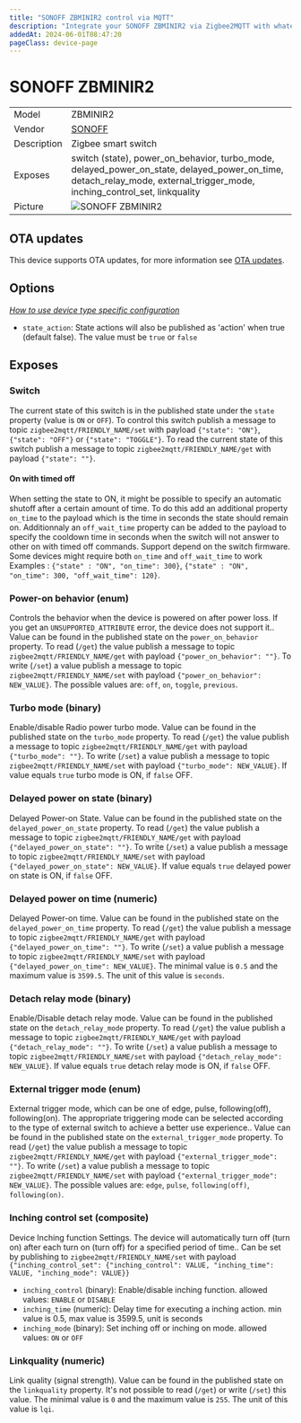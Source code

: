 ```yaml
---
title: "SONOFF ZBMINIR2 control via MQTT"
description: "Integrate your SONOFF ZBMINIR2 via Zigbee2MQTT with whatever smart home infrastructure you are using without the vendor's bridge or gateway."
addedAt: 2024-06-01T08:47:20
pageClass: device-page
---
```


<!-- !!!! -->
<!-- ATTENTION: This file is auto-generated through docgen! -->
<!-- You can only edit the "Notes"-Section between the two comment lines "Notes BEGIN" and "Notes END". -->
<!-- Do not use h1 or h2 heading within "## Notes"-Section. -->
<!-- !!!! -->

# SONOFF ZBMINIR2

|     |     |
|-----|-----|
| Model | ZBMINIR2  |
| Vendor  | [SONOFF](/supported-devices/#v=SONOFF)  |
| Description | Zigbee smart switch |
| Exposes | switch (state), power_on_behavior, turbo_mode, delayed_power_on_state, delayed_power_on_time, detach_relay_mode, external_trigger_mode, inching_control_set, linkquality |
| Picture | ![SONOFF ZBMINIR2](https://www.zigbee2mqtt.io/images/devices/ZBMINIR2.png) |


<!-- Notes BEGIN: You can edit here. Add "## Notes" headline if not already present. -->


<!-- Notes END: Do not edit below this line -->


## OTA updates
This device supports OTA updates, for more information see [OTA updates](../guide/usage/ota_updates.md).


## Options
*[How to use device type specific configuration](../guide/configuration/devices-groups.md#specific-device-options)*

* `state_action`: State actions will also be published as 'action' when true (default false). The value must be `true` or `false`


## Exposes

### Switch 
The current state of this switch is in the published state under the `state` property (value is `ON` or `OFF`).
To control this switch publish a message to topic `zigbee2mqtt/FRIENDLY_NAME/set` with payload `{"state": "ON"}`, `{"state": "OFF"}` or `{"state": "TOGGLE"}`.
To read the current state of this switch publish a message to topic `zigbee2mqtt/FRIENDLY_NAME/get` with payload `{"state": ""}`.

#### On with timed off
When setting the state to ON, it might be possible to specify an automatic shutoff after a certain amount of time. To do this add an additional property `on_time` to the payload which is the time in seconds the state should remain on.
Additionnaly an `off_wait_time` property can be added to the payload to specify the cooldown time in seconds when the switch will not answer to other on with timed off commands.
Support depend on the switch firmware. Some devices might require both `on_time` and `off_wait_time` to work
Examples : `{"state" : "ON", "on_time": 300}`, `{"state" : "ON", "on_time": 300, "off_wait_time": 120}`.

### Power-on behavior (enum)
Controls the behavior when the device is powered on after power loss. If you get an `UNSUPPORTED_ATTRIBUTE` error, the device does not support it..
Value can be found in the published state on the `power_on_behavior` property.
To read (`/get`) the value publish a message to topic `zigbee2mqtt/FRIENDLY_NAME/get` with payload `{"power_on_behavior": ""}`.
To write (`/set`) a value publish a message to topic `zigbee2mqtt/FRIENDLY_NAME/set` with payload `{"power_on_behavior": NEW_VALUE}`.
The possible values are: `off`, `on`, `toggle`, `previous`.

### Turbo mode (binary)
Enable/disable Radio power turbo mode.
Value can be found in the published state on the `turbo_mode` property.
To read (`/get`) the value publish a message to topic `zigbee2mqtt/FRIENDLY_NAME/get` with payload `{"turbo_mode": ""}`.
To write (`/set`) a value publish a message to topic `zigbee2mqtt/FRIENDLY_NAME/set` with payload `{"turbo_mode": NEW_VALUE}`.
If value equals `true` turbo mode is ON, if `false` OFF.

### Delayed power on state (binary)
Delayed Power-on State.
Value can be found in the published state on the `delayed_power_on_state` property.
To read (`/get`) the value publish a message to topic `zigbee2mqtt/FRIENDLY_NAME/get` with payload `{"delayed_power_on_state": ""}`.
To write (`/set`) a value publish a message to topic `zigbee2mqtt/FRIENDLY_NAME/set` with payload `{"delayed_power_on_state": NEW_VALUE}`.
If value equals `true` delayed power on state is ON, if `false` OFF.

### Delayed power on time (numeric)
Delayed Power-on time.
Value can be found in the published state on the `delayed_power_on_time` property.
To read (`/get`) the value publish a message to topic `zigbee2mqtt/FRIENDLY_NAME/get` with payload `{"delayed_power_on_time": ""}`.
To write (`/set`) a value publish a message to topic `zigbee2mqtt/FRIENDLY_NAME/set` with payload `{"delayed_power_on_time": NEW_VALUE}`.
The minimal value is `0.5` and the maximum value is `3599.5`.
The unit of this value is `seconds`.

### Detach relay mode (binary)
Enable/Disable detach relay mode.
Value can be found in the published state on the `detach_relay_mode` property.
To read (`/get`) the value publish a message to topic `zigbee2mqtt/FRIENDLY_NAME/get` with payload `{"detach_relay_mode": ""}`.
To write (`/set`) a value publish a message to topic `zigbee2mqtt/FRIENDLY_NAME/set` with payload `{"detach_relay_mode": NEW_VALUE}`.
If value equals `true` detach relay mode is ON, if `false` OFF.

### External trigger mode (enum)
External trigger mode, which can be one of edge, pulse, following(off), following(on). The appropriate triggering mode can be selected according to the type of external switch to achieve a better use experience..
Value can be found in the published state on the `external_trigger_mode` property.
To read (`/get`) the value publish a message to topic `zigbee2mqtt/FRIENDLY_NAME/get` with payload `{"external_trigger_mode": ""}`.
To write (`/set`) a value publish a message to topic `zigbee2mqtt/FRIENDLY_NAME/set` with payload `{"external_trigger_mode": NEW_VALUE}`.
The possible values are: `edge`, `pulse`, `following(off)`, `following(on)`.

### Inching control set (composite)
Device Inching function Settings. The device will automatically turn off (turn on) after each turn on (turn off) for a specified period of time..
Can be set by publishing to `zigbee2mqtt/FRIENDLY_NAME/set` with payload `{"inching_control_set": {"inching_control": VALUE, "inching_time": VALUE, "inching_mode": VALUE}}`
- `inching_control` (binary): Enable/disable inching function. allowed values: `ENABLE` or `DISABLE`
- `inching_time` (numeric): Delay time for executing a inching action. min value is 0.5, max value is 3599.5, unit is seconds
- `inching_mode` (binary): Set inching off or inching on mode. allowed values: `ON` or `OFF`

### Linkquality (numeric)
Link quality (signal strength).
Value can be found in the published state on the `linkquality` property.
It's not possible to read (`/get`) or write (`/set`) this value.
The minimal value is `0` and the maximum value is `255`.
The unit of this value is `lqi`.


